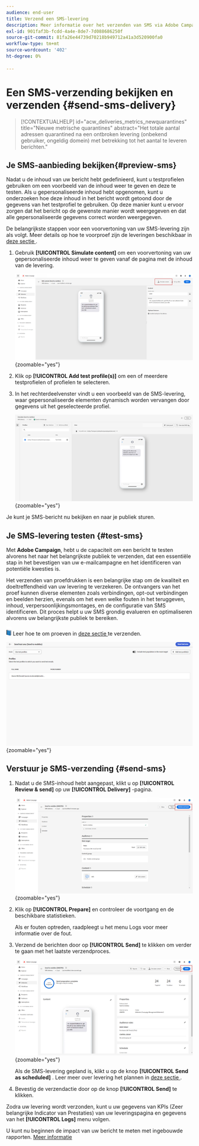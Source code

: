 ```yaml
---
audience: end-user
title: Verzend een SMS-levering
description: Meer informatie over het verzenden van SMS via Adobe Campaign Web
exl-id: 901faf3b-fcdd-4a4e-8de7-7d088686250f
source-git-commit: 81fa26e44739d70218b949712a41a3d520900fa0
workflow-type: tm+mt
source-wordcount: '402'
ht-degree: 0%

---
```


# Een SMS-verzending bekijken en verzenden {#send-sms-delivery}

>[!CONTEXTUALHELP]
>id="acw_deliveries_metrics_newquarantines"
>title="Nieuwe metrische quarantines"
>abstract="Het totale aantal adressen quarantined na een ontbroken levering (onbekend gebruiker, ongeldig domein) met betrekking tot het aantal te leveren berichten."

## Je SMS-aanbieding bekijken{#preview-sms}

Nadat u de inhoud van uw bericht hebt gedefinieerd, kunt u testprofielen gebruiken om een voorbeeld van de inhoud weer te geven en deze te testen. Als u gepersonaliseerde inhoud hebt opgenomen, kunt u onderzoeken hoe deze inhoud in het bericht wordt getoond door de gegevens van het testprofiel te gebruiken. Op deze manier kunt u ervoor zorgen dat het bericht op de gewenste manier wordt weergegeven en dat alle gepersonaliseerde gegevens correct worden weergegeven.

De belangrijkste stappen voor een voorvertoning van uw SMS-levering zijn als volgt. Meer details op hoe te voorproef zijn de leveringen beschikbaar in [ deze sectie ](../preview-test/preview-content.md).

1. Gebruik **[!UICONTROL Simulate content]** om een voorvertoning van uw gepersonaliseerde inhoud weer te geven vanaf de pagina met de inhoud van de levering.

   ![](assets/sms_send_1.png){zoomable="yes"}

1. Klik op **[!UICONTROL Add test profile(s)]** om een of meerdere testprofielen of profielen te selecteren.

   <!--
    Once your test profiles are selected, click **[!UICONTROL Select]**.
    ![](assets/sms_send_2.png){zoomable="yes"}
    -->

1. In het rechterdeelvenster vindt u een voorbeeld van de SMS-levering, waar gepersonaliseerde elementen dynamisch worden vervangen door gegevens uit het geselecteerde profiel.

   ![](assets/sms_send_3.png){zoomable="yes"}

Je kunt je SMS-bericht nu bekijken en naar je publiek sturen.

## Je SMS-levering testen {#test-sms}

Met **Adobe Campaign**, hebt u de capaciteit om een bericht te testen alvorens het naar het belangrijkste publiek te verzenden, dat een essentiële stap in het bevestigen van uw e-mailcampagne en het identificeren van potentiële kwesties is.

Het verzenden van proefdrukken is een belangrijke stap om de kwaliteit en doeltreffendheid van uw levering te verzekeren. De ontvangers van het proef kunnen diverse elementen zoals verbindingen, opt-out verbindingen en beelden herzien, evenals om het even welke fouten in het teruggeven, inhoud, verpersoonlijkingsmontages, en de configuratie van SMS identificeren. Dit proces helpt u uw SMS grondig evalueren en optimaliseren alvorens uw belangrijkste publiek te bereiken.

![](../assets/do-not-localize/book.png) Leer hoe te om proeven in [ deze sectie ](../preview-test/test-deliveries.md) te verzenden.

![](assets/sms_send_6.png){zoomable="yes"}

## Verstuur je SMS-verzending {#send-sms}

1. Nadat u de SMS-inhoud hebt aangepast, klikt u op **[!UICONTROL Review & send]** op uw **[!UICONTROL Delivery]** -pagina.

   ![](assets/sms_send_4.png){zoomable="yes"}

1. Klik op **[!UICONTROL Prepare]** en controleer de voortgang en de beschikbare statistieken.

   Als er fouten optreden, raadpleegt u het menu Logs voor meer informatie over de fout.

1. Verzend de berichten door op **[!UICONTROL Send]** te klikken om verder te gaan met het laatste verzendproces.

   ![](assets/sms_send_5.png){zoomable="yes"}

   Als de SMS-levering gepland is, klikt u op de knop **[!UICONTROL Send as scheduled]** . Leer meer over levering het plannen in [ deze sectie ](../msg/gs-messages.md#schedule-the-delivery-sending).


1. Bevestig de verzendactie door op de knop **[!UICONTROL Send]** te klikken.

Zodra uw levering wordt verzonden, kunt u uw gegevens van KPIs (Zeer belangrijke Indicator van Prestaties) van uw leveringspagina en gegevens van het **[!UICONTROL Logs]** menu volgen.

U kunt nu beginnen de impact van uw bericht te meten met ingebouwde rapporten. [Meer informatie](../reporting/sms-report.md)
